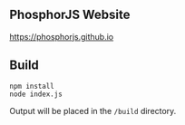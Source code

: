 PhosphorJS Website
------------------

https://phosphorjs.github.io

Build
-----

```
npm install
node index.js
```

Output will be placed in the `/build` directory.
